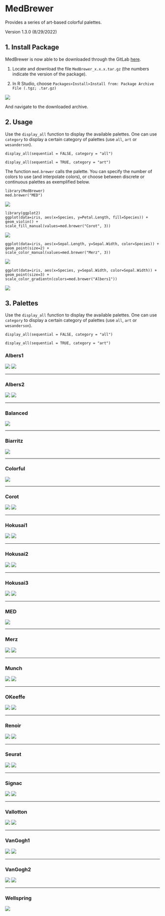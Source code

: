 # MedBrewer

Provides a series of art-based colorful palettes.

Version 1.3.0 (8/29/2022)

## 1. Install Package
MedBrewer is now able to be downloaded through the GitLab [here](https://gitlab.com/bioinformatics-inem/r-custom-packages/MedBrewer).

1. Locate and download the file `MedBrewer_x.x.x.tar.gz` (the numbers indicate the version of the package).

2. In R Studio, choose `Packages>Install>Install from: Package Archive File (.tgz; .tar.gz)` 

![](src/install-from-file.jpg)

And navigate to the downloaded archive.

## 2. Usage

Use the `display_all` function to display the available palettes. One can use `category` to display a certain category of palettes (use `all`, `art` or `wesanderson`).

```{r}
display_all(sequential = FALSE, category = "all")

display_all(sequential = TRUE, category = "art")
```

The function `med.brewer` calls the palette. You can specify the number of colors to use (and interpolate colors), or choose between discrete or continuous palettes as exemplified below.

```{r}
library(MedBrewer)
med.brewer("MED")
```
![](palettes/med.jpeg)

```{r}
library(ggplot2)
ggplot(data=iris, aes(x=Species, y=Petal.Length, fill=Species)) +
geom_violin() +
scale_fill_manual(values=med.brewer("Corot", 3))
```
![](src/example1.jpeg)

```{r}
ggplot(data=iris, aes(x=Sepal.Length, y=Sepal.Width, color=Species)) +
geom_point(size=2) +
scale_color_manual(values=med.brewer("Merz", 3))
```
![](src/example2.jpeg) 

```{r}
ggplot(data=iris, aes(x=Species, y=Sepal.Width, color=Sepal.Width)) +
geom_point(size=3) +
scale_color_gradientn(colors=med.brewer("Albers1"))
```
![](src/example3.jpeg)


## 3. Palettes

Use the `display_all` function to display the available palettes. One can use `category` to display a certain category of palettes (use `all`, `art` or `wesanderson`).

```{r}
display_all(sequential = FALSE, category = "all")

display_all(sequential = TRUE, category = "art")
```

### Albers1

![](palettes/albers1-source.jpeg) 
![](palettes/albers1.jpeg)

--- 

### Albers2

![](palettes/albers2-source.jpeg)
![](palettes/albers2.jpeg)

--- 

### Balanced

![](palettes/balanced.jpeg)

--- 

### Biarritz

![](palettes/biarritz.jpeg)

--- 

### Colorful

![](palettes/colorful.jpeg)

--- 

### Corot

![](palettes/corot-source.jpeg)
![](palettes/corot.jpeg)

--- 

### Hokusai1

![](palettes/hokusai1-source.jpeg)
![](palettes/hokusai1.jpeg)

--- 

### Hokusai2

![](palettes/hokusai2-source.jpeg)
![](palettes/hokusai2.jpeg)

--- 

### Hokusai3

![](palettes/hokusai3-source.jpeg)
![](palettes/hokusai3.jpeg)

--- 

### MED

![](palettes/med.jpeg)

--- 

### Merz

![](palettes/merz-source.jpeg)
![](palettes/merz.jpeg)

--- 

### Munch

![](palettes/munch-source.jpeg)
![](palettes/munch.jpeg)

--- 

### OKeeffe

![](palettes/okeeffe-source.jpeg)
![](palettes/okeeffe.jpeg)

--- 

### Renoir

![](palettes/renoir-source.jpeg)
![](palettes/renoir.jpeg)

--- 

### Seurat

![](palettes/seurat-source.jpeg)
![](palettes/seurat.jpeg)

--- 

### Signac

![](palettes/signac-source.jpeg)
![](palettes/signac.jpeg)

--- 

### Vallotton

![](palettes/vallotton-source.jpeg)
![](palettes/vallotton.jpeg)

--- 

### VanGogh1

![](palettes/vangogh1-source.jpeg)
![](palettes/vangogh1.jpeg)

--- 

### VanGogh2

![](palettes/vangogh2-source.jpeg)
![](palettes/vangogh2.jpeg)

--- 

### Wellspring

![](palettes/wellspring.jpeg)







